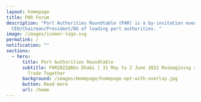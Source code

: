 ```yaml
---
layout: homepage
title: PAR Forum
description: "Port Authorities Roundtable (PAR) is a by-invitation event for
  CEO/Chairman/President/DG of leading port authorities. "
image: /images/isomer-logo.svg
permalink: /
notification: ""
sections:
  - hero:
      title: Port Authorities Roundtable
      subtitle: PAR2022@Abu Dhabi | 31 May to 2 June 2022 Reimagining a New Era of
        Trade Together
      background: /images/Homepage/homepage-opt-with-overlay.jpg
      button: Read more
      url: /home
---
```


